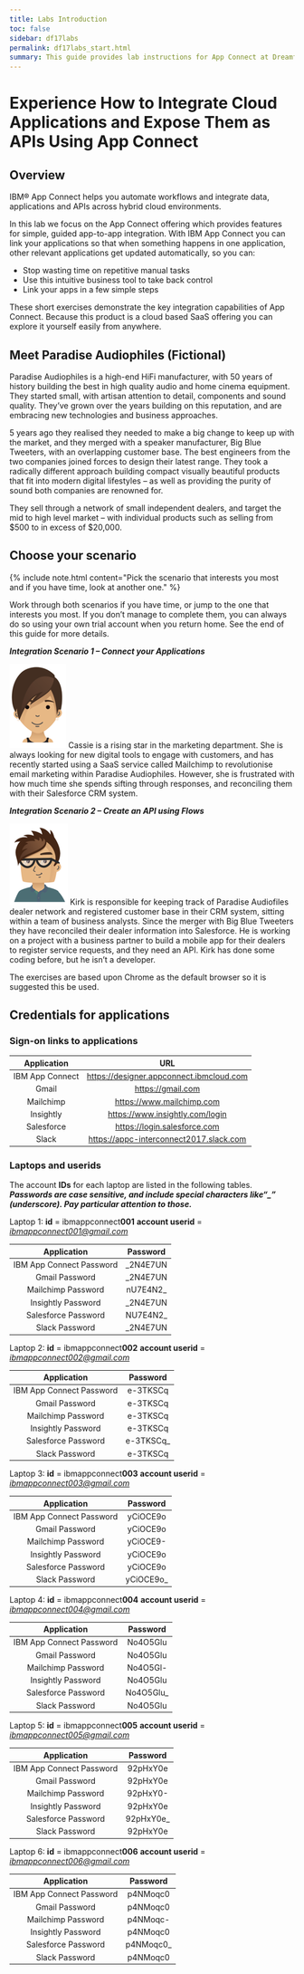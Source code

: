 ```yaml
---
title: Labs Introduction
toc: false
sidebar: df17labs
permalink: df17labs_start.html
summary: This guide provides lab instructions for App Connect at Dreamforce 2017.
---
```


# Experience How to Integrate Cloud Applications and Expose Them as APIs Using App Connect

## Overview
IBM® App Connect helps you automate workflows and integrate data, applications and APIs across hybrid cloud environments.

In this lab we focus on the App Connect offering which provides features for simple, guided app-to-app integration. With IBM App Connect you can link your applications so that when something happens in one application, other relevant applications get updated automatically, so you can:

* Stop wasting time on repetitive manual tasks
* Use this intuitive business tool to take back control
* Link your apps in a few simple steps

These short exercises demonstrate the key integration capabilities of App Connect. Because this product is a cloud based SaaS offering you can explore it yourself easily from anywhere.

## Meet Paradise Audiophiles (Fictional)
Paradise Audiophiles is a high-end HiFi manufacturer, with 50 years of history building the best in high quality audio and home cinema equipment. They started small, with artisan attention to detail, components and sound quality. They’ve grown over the years building on this reputation, and are embracing new technologies and business approaches.

5 years ago they realised they needed to make a big change to keep up with the market, and they merged with a speaker manufacturer, Big Blue Tweeters, with an overlapping customer base. The best engineers from the two companies joined forces to design their latest range. They took a radically different approach building compact visually beautiful products that fit into modern digital lifestyles – as well as providing the purity of sound both companies are renowned for.

They sell through a network of small independent dealers, and target the mid to high level market – with individual products such as selling from $500 to in excess of $20,000. 

##	Choose your scenario

{% include note.html content="Pick the scenario that interests you most and if you have time, look at another one." %}

Work through both scenarios if you have time, or jump to the one that interests you most. If you don’t manage to complete them, you can always do so using your own trial account when you return home. See the end of this guide for more details.

***Integration Scenario 1 – Connect your Applications***

![](./images/df17labs/cassie.png) Cassie is a rising star in the marketing department. She is always looking for new digital tools to engage with customers, and has recently started using a SaaS service called Mailchimp to revolutionise email marketing within Paradise Audiophiles. However, she is frustrated with how much time she spends sifting through responses, and reconciling them with their Salesforce CRM system.

***Integration Scenario 2 – Create an API using Flows***

![](./images//df17labs/kirk.png) Kirk is responsible for keeping track of Paradise Audiofiles dealer network and registered customer base in their CRM system, sitting within a team of business analysts. Since the merger with Big Blue Tweeters they have reconciled their dealer information into Salesforce. He is working on a project with a business partner to build a mobile app for their dealers to register service requests, and they need an API. Kirk has done some coding before, but he isn’t a developer.

The exercises are based upon Chrome as the default browser so it is suggested this be used.

## Credentials for applications
### **Sign-on links to applications**

| Application | URL |
|:-----------:|:-------:|
| IBM App Connect | <https://designer.appconnect.ibmcloud.com> |
| Gmail | <https://gmail.com> |
| Mailchimp | <https://www.mailchimp.com> |
| Insightly | <https://www.insightly.com/login> |
| Salesforce | <https://login.salesforce.com> |
| Slack | <https://appc-interconnect2017.slack.com> |

### Laptops and userids
The account **IDs** for each laptop are listed in the following tables.    
***Passwords are case sensitive, and include special characters like“_” (underscore). Pay particular attention to those.***

Laptop 1: **id** = ibmappconnect**001**   **account userid** = *ibmappconnect001@gmail.com*

| Application | Password |
|:-----------:|:-------:|
| IBM App Connect Password | \_2N4E7UN |
| Gmail Password | \_2N4E7UN |
| Mailchimp Password | nU7E4N2_ |
| Insightly Password | \_2N4E7UN |
| Salesforce Password | NU7E4N2_ |
| Slack Password | _2N4E7UN |


Laptop 2: **id** = ibmappconnect**002**   **account userid** = *ibmappconnect002@gmail.com*

| Application | Password | 
|:-----------:|:-------:|
| IBM App Connect Password | e-3TKSCq |
| Gmail Password | e-3TKSCq |
| Mailchimp Password | e-3TKSCq |
| Insightly Password | e-3TKSCq |
| Salesforce Password | e-3TKSCq_ |
| Slack Password | e-3TKSCq |


Laptop 3: **id** = ibmappconnect**003**   **account userid** = *ibmappconnect003@gmail.com*

| Application | Password | 
|:-----------:|:-------:|
| IBM App Connect Password | yCiOCE9o |
| Gmail Password | yCiOCE9o |
| Mailchimp Password | yCiOCE9- |
| Insightly Password | yCiOCE9o |
| Salesforce Password | yCiOCE9o |
| Slack Password | yCiOCE9o_ |

Laptop 4: **id** = ibmappconnect**004**   **account userid** = *ibmappconnect004@gmail.com*

| Application | Password | 
|:-----------:|:-------:|
| IBM App Connect Password | No4O5Glu |
| Gmail Password | No4O5Glu |
| Mailchimp Password | No4O5Gl- |
| Insightly Password | No4O5Glu |
| Salesforce Password | No4O5Glu_ |
| Slack Password | No4O5Glu |

Laptop 5: **id** = ibmappconnect**005**   **account userid** = *ibmappconnect005@gmail.com*

| Application | Password | 
|:-----------:|:-------:|
| IBM App Connect Password | 92pHxY0e |
| Gmail Password | 92pHxY0e |
| Mailchimp Password | 92pHxY0- |
| Insightly Password | 92pHxY0e |
| Salesforce Password | 92pHxY0e_ |
| Slack Password | 92pHxY0e |

Laptop 6: **id** = ibmappconnect**006**   **account userid** = *ibmappconnect006@gmail.com*

| Application | Password | 
|:-----------:|:-------:|
| IBM App Connect Password | p4NMoqc0 |
| Gmail Password | p4NMoqc0 |
| Mailchimp Password | p4NMoqc- |
| Insightly Password | p4NMoqc0 |
| Salesforce Password | p4NMoqc0_ |
| Slack Password | p4NMoqc0 |

